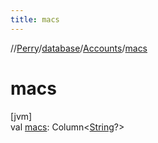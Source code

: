 ```yaml
---
title: macs
---
```

//[Perry](../../../index.html)/[database](../index.html)/[Accounts](index.html)/[macs](macs.html)



# macs



[jvm]\
val [macs](macs.html): Column<[String](https://kotlinlang.org/api/latest/jvm/stdlib/kotlin/-string/index.html)?>




